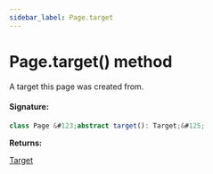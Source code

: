 ```yaml
---
sidebar_label: Page.target
---
```


# Page.target() method

A target this page was created from.

#### Signature:

```typescript
class Page &#123;abstract target(): Target;&#125;
```

**Returns:**

[Target](./puppeteer.target.md)
